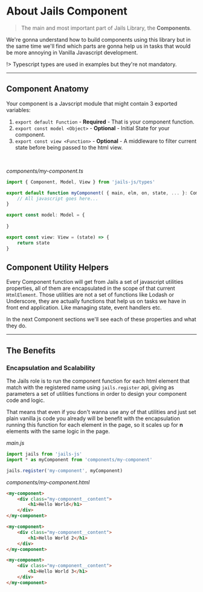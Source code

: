 # About Jails Component
> The main and most important part of Jails Library, the **Components**. 

We're gonna understand how to build components using this library but in the same time we'll find which parts are gonna help us in tasks that would be more annoying in Vanilla Javascript development.

!> Typescript types are used in examples but they're not mandatory.
 
---

## Component Anatomy

Your component is a Javscript module that might contain 3 exported variables:

1. `export default Function` - **Required** - That is your component function.
2. `export const model <Object>` - **Optional** - Initial State for your component.
3. `export const view <Function>` - **Optional** - A middleware to filter current state before being passed to the html view.

<br />

*components/my-component.ts*

```ts
import { Component, Model, View } from 'jails-js/types'

export default function myComponent( { main, elm, on, state, ... }: Component ) {
    // All javascript goes here...
}

export const model: Model = {
    
}

export const view: View = (state) => {
    return state
}
```

## Component Utility Helpers

Every Component function will get from Jails a set of javascript utilities properties, all of them are encapsulated in the scope of that current `HtmlElement`. Those utilities are not a set of functions like Lodash or Underscore, they are actually functions that help us on tasks we have in front end application. Like managing state, event handlers etc.

In the next Component sections we'll see each of these properties and what they do.


---

## The Benefits


### Encapsulation and Scalability 

The Jails role is to run the component function for each html element that match with the registered name using `jails.register` api, giving as parameters a set of utilities functions in order to design your component code and logic.

That means that even if you don't wanna use any of that utilities and just set plain vanilla js code you already will be benefit with the encapsulation running this function for each element in the page, so it scales up for **n** elements with the same logic in the page.

*main.js*
```ts 
import jails from 'jails-js'
import * as myComponent from 'components/my-component'

jails.register('my-component', myComponent)
```

*components/my-component.html*
```html
<my-component>
    <div class="my-component__content">
        <h1>Hello World</h1>
    </div>
</my-component>

<my-component>
    <div class="my-component__content">
        <h1>Hello World 2</h1>
    </div>
</my-component>

<my-component>
    <div class="my-component__content">
        <h1>Hello World 3</h1>
    </div>
</my-component>
```
